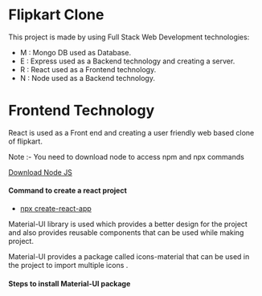 <h1>Flipkart Clone</h1>
<p>This project is made by using Full Stack Web Development technologies: </p>
<ul>
  <li>M : Mongo DB used as Database.</li>
  <li>E : Express used as a Backend technology and creating a server.</li>
  <li>R : React used as a Frontend technology.</li>
  <li>N : Node used as a Backend technology.</LI>
</ul>
<h1>Frontend Technology</h1>
<p> React is used as a Front end and creating a user friendly web based clone of flipkart.</p>
<p>Note :- You need to download node to access npm and npx commands</p>
<p><a href="https://nodejs.org/en/download">Download Node JS</a></p>
<h4>Command to create a react project</h4>
<ul><li><a href="https://legacy.reactjs.org/docs/create-a-new-react-app.html">npx create-react-app</a></li></ul>
<p> Material-UI library is used which provides a better design for the project and also provides reusable components that can be used while making project.</p>
<p>Material-UI provides a package called icons-material that can be used in the project to import multiple icons .</>
  <h4>Steps to install Material-UI package</h4>



